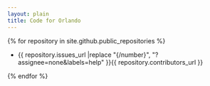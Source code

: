 ```yaml
---
layout: plain
title: Code for Orlando
---
```



{% for repository in site.github.public_repositories %}
  * {{ repository.issues_url |replace "{/number}", "?assignee=none&labels=help" }}{{ repository.contributors_url }}

{% endfor %}
